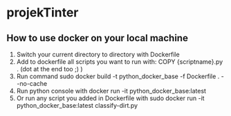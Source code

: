 # projekTinter

## How to use docker on your local machine

1. Switch your current directory to directory with Dockerfile
2. Add to dockerfile all scripts you want to run with: COPY {scriptname}.py . (dot at the end too ;) )
3. Run command sudo docker build -t python_docker_base -f Dockerfile . --no-cache
4. Run python console with docker run -it python_docker_base:latest 
5. Or run any script you added in Dockerfile with sudo docker run -it python_docker_base:latest classify-dirt.py

